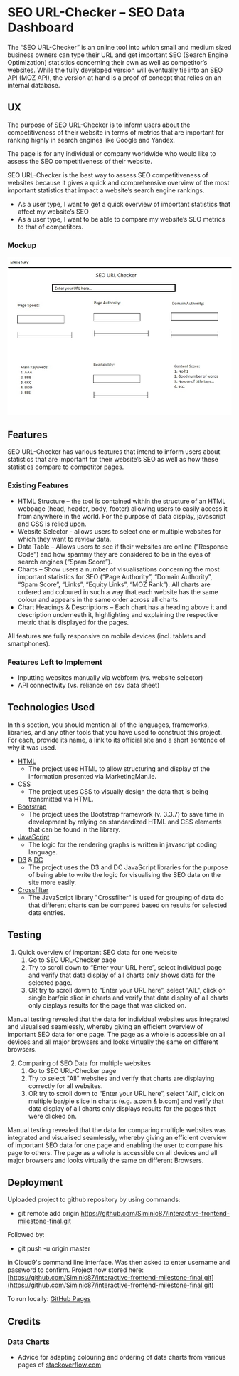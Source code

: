 # SEO URL-Checker – SEO Data Dashboard
The “SEO URL-Checker” is an online tool into which small and medium sized business owners can type their URL and get important SEO (Search Engine Optimization) statistics concerning their own as well as competitor’s websites. While the fully developed version will eventually tie into an SEO API (MOZ API), the version at hand is a proof of concept that relies on an internal database. 

## UX
The purpose of SEO URL-Checker is to inform users about the competitiveness of their website in terms of metrics that are important for ranking highly in search engines like Google and Yandex. 

The page is for any individual or company worldwide who would like to assess the SEO competitiveness of their website. 

SEO URL-Checker is the best way to assess SEO competitiveness of websites because it gives a quick and comprehensive overview of the most important statistics that impact a website’s search engine rankings. 
- As a user type, I want to get a quick overview of important statistics that affect my website’s SEO
- As a user type, I want to be able to compare my website’s SEO metrics to that of competitors.

### Mockup
![SEO URL-Checker Mockup](static/img/SEO-URL-Checker-Mockup.jpg)

## Features
SEO URL-Checker has various features that intend to inform users about statistics that are important for their website’s SEO as well as how these statistics compare to competitor pages. 

### Existing Features
- HTML Structure – the tool is contained within the structure of an HTML webpage (head, header, body, footer) allowing users to easily access it from anywhere in the world. For the purpose of data display, javascript and CSS is relied upon. 
- Website Selector - allows users to select one or multiple websites for which they want to review data. 
- Data Table – Allows users to see if their websites are online (“Response Code”) and how spammy they are considered to be in the eyes of search engines (“Spam Score”).
- Charts – Show users a number of visualisations concerning the most important statistics for SEO (“Page Authority”, “Domain Authority”, “Spam Score”, “Links”, “Equity Links”, “MOZ Rank”). All charts are ordered and coloured in such a way that each website has the same colour and appears in the same order across all charts.
- Chart Headings & Descriptions – Each chart has a heading above it and description underneath it, highlighting and explaining the respective metric that is displayed for the pages.

All features are fully responsive on mobile devices (incl. tablets and smartphones). 

### Features Left to Implement
- Inputting websites manually via webform (vs. website selector)
- API connectivity (vs. reliance on csv data sheet)

## Technologies Used
In this section, you should mention all of the languages, frameworks, libraries, and any other tools that you have used to construct this project. For each, provide its name, a link to its official site and a short sentence of why it was used.

- [HTML](https://developer.mozilla.org/en-US/docs/Web/HTML)
    - The project uses HTML to allow structuring and display of the information presented via MarketingMan.ie.
- [CSS](https://developer.mozilla.org/en-US/docs/Web/CSS)
    - The project uses CSS to visually design the data that is being transmitted via HTML.
- [Bootstrap](https://getbootstrap.com/docs/3.3/)
    - The project uses the Bootstrap framework (v. 3.3.7) to save time in development by relying on standardized HTML and CSS elements that can be found in the library.
- [JavaScript](https://developer.mozilla.org/en-US/docs/Web/JavaScript)
    - The logic for the rendering graphs is written in javascript coding language.
- [D3](https://d3js.org/) & [DC](https://dc-js.github.io/dc.js/)
    - The project uses the D3 and DC JavaScript libraries for the purpose of being able to write the logic for visualising the SEO data on the site more easily.
- [Crossfilter](https://github.com/crossfilter/crossfilter)
    - The JavaScript library "Crossfilter" is used for grouping of data do that different charts can be compared based on results for selected data entries.

## Testing

1.	Quick overview of important SEO data for one website
    1.	Go to SEO URL-Checker page
    2.	Try to scroll down to “Enter your URL here”, select individual page and verify that data display of all charts only shows data for the selected page.
    3.	OR try to scroll down to “Enter your URL here”, select "AlL", click on single bar/pie slice in charts and verify that data display of all charts only displays results for the page that was clicked on.

Manual testing revealed that the data for individual websites was integrated and visualised seamlessly, whereby giving an efficient overview of important SEO data for one page. The page as a whole is accessible on all devices and all major browsers and looks virtually the same on different browsers. 

2.	Comparing of SEO Data for multiple websites
    1. Go to SEO URL-Checker page
    2. Try to select "All" websites and verify that charts are displaying correctly for all websites.
    3. OR try to scroll down to “Enter your URL here”, select "All", click on multiple bar/pie slice in charts (e.g. a.com & b.com) and verify that data display of all charts only displays results for the pages that were clicked on.

Manual testing revealed that the data for comparing multiple websites was integrated and visualised seamlessly, whereby giving an efficient overview of important SEO data for one page and enabling the user to compare his page to others. The page as a whole is accessible on all devices and all major browsers and looks virtually the same on different Browsers. 

## Deployment
Uploaded project to github repository by using commands:

- git remote add origin https://github.com/Siminic87/interactive-frontend-milestone-final.git

Followed by:

- git push -u origin master

in Cloud9's command line interface. Was then asked to enter username and password to confirm. Project now stored here: [https://github.com/Siminic87/interactive-frontend-milestone-final.git](https://github.com/Siminic87/interactive-frontend-milestone-final.git)

To run locally: [GitHub Pages](https://siminic87.github.io/interactive-frontend-milestone-final/)

## Credits
### Data Charts
- Advice for adapting colouring and ordering of data charts from various pages of [stackoverflow.com](https://stackoverflow.com)